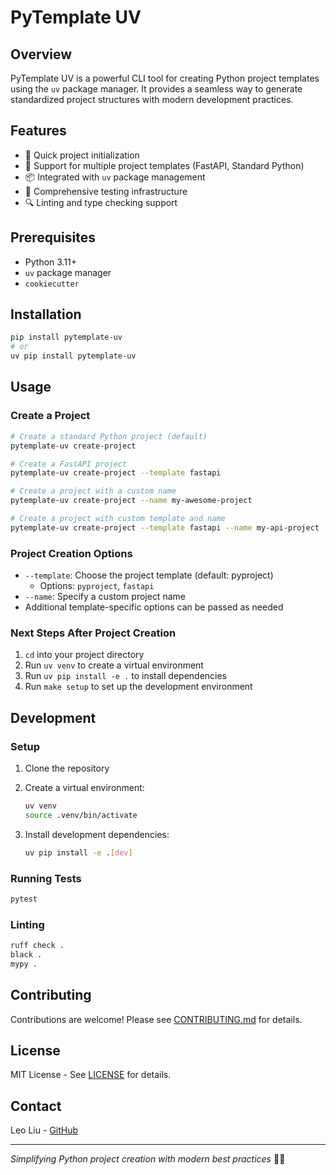 # PyTemplate UV

## Overview

PyTemplate UV is a powerful CLI tool for creating Python project templates using the `uv` package manager. It provides a seamless way to generate standardized project structures with modern development practices.

## Features

- 🚀 Quick project initialization
- 🔧 Support for multiple project templates (FastAPI, Standard Python)
- 📦 Integrated with `uv` package management
- 🧪 Comprehensive testing infrastructure
- 🔍 Linting and type checking support

## Prerequisites

- Python 3.11+
- `uv` package manager
- `cookiecutter`

## Installation

```bash
pip install pytemplate-uv
# or
uv pip install pytemplate-uv
```

## Usage

### Create a Project

```bash
# Create a standard Python project (default)
pytemplate-uv create-project

# Create a FastAPI project
pytemplate-uv create-project --template fastapi

# Create a project with a custom name
pytemplate-uv create-project --name my-awesome-project

# Create a project with custom template and name
pytemplate-uv create-project --template fastapi --name my-api-project
```

### Project Creation Options

- `--template`: Choose the project template (default: pyproject)
  - Options: `pyproject`, `fastapi`
- `--name`: Specify a custom project name
- Additional template-specific options can be passed as needed

### Next Steps After Project Creation

1. `cd` into your project directory
2. Run `uv venv` to create a virtual environment
3. Run `uv pip install -e .` to install dependencies
4. Run `make setup` to set up the development environment

## Development

### Setup

1. Clone the repository
2. Create a virtual environment:
   ```bash
   uv venv
   source .venv/bin/activate
   ```

3. Install development dependencies:
   ```bash
   uv pip install -e .[dev]
   ```

### Running Tests

```bash
pytest
```

### Linting

```bash
ruff check .
black .
mypy .
```

## Contributing

Contributions are welcome! Please see [CONTRIBUTING.md](CONTRIBUTING.md) for details.

## License

MIT License - See [LICENSE](LICENSE) for details.

## Contact

Leo Liu - [GitHub](https://github.com/yuxuzi)

---

*Simplifying Python project creation with modern best practices* 🐍✨